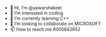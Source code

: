 - 👋 Hi, I’m @yawarshakeel
- 👀 I’m interested in coding
- 🌱 I’m currently learning C++
- 💞️ I’m looking to collaborate on MICROSOFT
- 📫 How to reach me 6005842652

<!---
yawarshakeel/yawarshakeel is a ✨ special ✨ repository because its `README.md` (this file) appears on your GitHub profile.
You can click the Preview link to take a look at your changes.
--->

